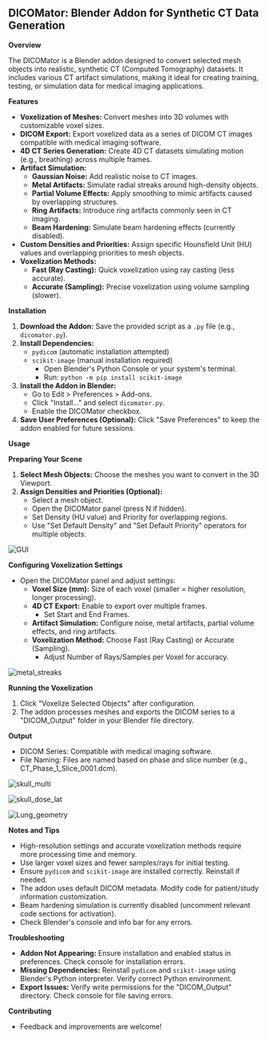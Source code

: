 
## DICOMator: Blender Addon for Synthetic CT Data Generation

**Overview**

The DICOMator is a Blender addon designed to convert selected mesh objects into realistic, synthetic CT (Computed Tomography) datasets. It includes various CT artifact simulations, making it ideal for creating training, testing, or simulation data for medical imaging applications.

**Features**

* **Voxelization of Meshes:** Convert meshes into 3D volumes with customizable voxel sizes.
* **DICOM Export:** Export voxelized data as a series of DICOM CT images compatible with medical imaging software.
* **4D CT Series Generation:** Create 4D CT datasets simulating motion (e.g., breathing) across multiple frames.
* **Artifact Simulation:**
    * **Gaussian Noise:** Add realistic noise to CT images.
    * **Metal Artifacts:** Simulate radial streaks around high-density objects.
    * **Partial Volume Effects:** Apply smoothing to mimic artifacts caused by overlapping structures.
    * **Ring Artifacts:** Introduce ring artifacts commonly seen in CT imaging.
    * **Beam Hardening:** Simulate beam hardening effects (currently disabled).
* **Custom Densities and Priorities:** Assign specific Hounsfield Unit (HU) values and overlapping priorities to mesh objects.
* **Voxelization Methods:**
    * **Fast (Ray Casting):** Quick voxelization using ray casting (less accurate).
    * **Accurate (Sampling):** Precise voxelization using volume sampling (slower).

**Installation**

1. **Download the Addon:** Save the provided script as a `.py` file (e.g., `dicomator.py`).
2. **Install Dependencies:**
    * `pydicom` (automatic installation attempted)
    * `scikit-image` (manual installation required)
        * Open Blender's Python Console or your system's terminal.
        * Run: `python -m pip install scikit-image`
3. **Install the Addon in Blender:**
    * Go to Edit > Preferences > Add-ons.
    * Click "Install..." and select `dicomator.py`.
    * Enable the DICOMator checkbox.
4. **Save User Preferences (Optional):** Click "Save Preferences" to keep the addon enabled for future sessions.

**Usage**

**Preparing Your Scene**

1. **Select Mesh Objects:** Choose the meshes you want to convert in the 3D Viewport.
2. **Assign Densities and Priorities (Optional):**
    * Select a mesh object.
    * Open the DICOMator panel (press N if hidden).
    * Set Density (HU value) and Priority for overlapping regions.
    * Use "Set Default Density" and "Set Default Priority" operators for multiple objects.


![GUI](https://github.com/user-attachments/assets/55b11a36-33bb-4c42-84bc-facb3e311efd)

**Configuring Voxelization Settings**

* Open the DICOMator panel and adjust settings:
    * **Voxel Size (mm):** Size of each voxel (smaller = higher resolution, longer processing).
    * **4D CT Export:** Enable to export over multiple frames.
        * Set Start and End Frames.
    * **Artifact Simulation:** Configure noise, metal artifacts, partial volume effects, and ring artifacts.
    * **Voxelization Method:** Choose Fast (Ray Casting) or Accurate (Sampling).
        * Adjust Number of Rays/Samples per Voxel for accuracy.

![metal_streaks](https://github.com/user-attachments/assets/714b3bbc-3e8e-442d-bd39-ab766e1b1cfa)

**Running the Voxelization**

1. Click "Voxelize Selected Objects" after configuration.
2. The addon processes meshes and exports the DICOM series to a "DICOM_Output" folder in your Blender file directory.

**Output**

* DICOM Series: Compatible with medical imaging software.
* File Naming: Files are named based on phase and slice number (e.g., CT_Phase_1_Slice_0001.dcm).

![skull_multi](https://github.com/user-attachments/assets/b1c62567-4189-4a66-812f-005b57629184)

![skull_dose_lat](https://github.com/user-attachments/assets/eca22ede-4a6f-47ca-a82c-e53dccb0649d)

![Lung_geometry](https://github.com/user-attachments/assets/8eb7a3ce-fbaf-4d7d-b70d-33e7b808e0fd)

**Notes and Tips**

* High-resolution settings and accurate voxelization methods require more processing time and memory.
* Use larger voxel sizes and fewer samples/rays for initial testing.
* Ensure `pydicom` and `scikit-image` are installed correctly. Reinstall if needed.
* The addon uses default DICOM metadata. Modify code for patient/study information customization.
* Beam hardening simulation is currently disabled (uncomment relevant code sections for activation).
* Check Blender's console and info bar for any errors.

**Troubleshooting**

* **Addon Not Appearing:** Ensure installation and enabled status in preferences. Check console for installation errors.
* **Missing Dependencies:** Reinstall `pydicom` and `scikit-image` using Blender's Python interpreter. Verify correct Python environment.
* **Export Issues:** Verify write permissions for the "DICOM_Output" directory. Check console for file saving errors.

**Contributing**

* Feedback and improvements are welcome!

